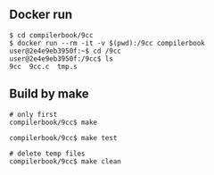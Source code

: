 
## Docker run

```
$ cd compilerbook/9cc
$ docker run --rm -it -v $(pwd):/9cc compilerbook
user@2e4e9eb3950f:~$ cd /9cc
user@2e4e9eb3950f:/9cc$ ls
9cc  9cc.c  tmp.s
```

## Build by make

```
# only first
compilerbook/9cc$ make

compilerbook/9cc$ make test

# delete temp files
compilerbook/9cc$ make clean
```
